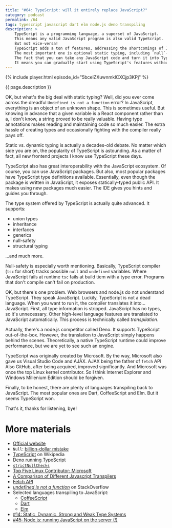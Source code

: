```yaml
---
title: "#64: TypeScript: will it entirely replace JavaScript?"
category: podcast
permalink: /64
tags: typescript javascript dart elm node.js deno transpiling
description: >
    TypeScript is a programming language, a superset of JavaScript.
    This means any valid JavaScript program is also valid TypeScript.
    But not vice-versa!
    TypeScript adds a ton of features, addressing the shortcomings of JavaScript.
    The most important one is optional static typing, including `null`-safety.
    The fact that you can take any JavaScript code and turn it into TypeScript by simply changing a file extension is crucial.
    It means you can gradually start using TypeScript's features without rewriting your whole application.
---
```


{% include player.html episode_id="5bcelZXuwnmklCXCjp3KPj" %}

{{ page.description }}

OK, but what's the big deal with static typing?
Well, did you ever come across the dreadful `Undefined is not a function` error?
In JavaScript, everything is an object of an unknown shape.
This is sometimes useful.
But knowing in advance that a given variable is a React component rather than a, I don't know, a string proved to be really valuable.
Having type annotations makes reading and maintaining code so much easier.
The extra hassle of creating types and occasionally fighting with the compiler really pays off.

Static vs. dynamic typing is actually a decades-old debate.
No matter which side you are on, the popularity of TypeScript is astounding.
As a matter of fact, all new frontend projects I know use TypeScript these days.

TypeScript also has great interoperability with the JavaScript ecosystem.
Of course, you can use JavaScript packages.
But also, most popular packages have TypeScript type definitions available.
Essentially, even though the package is written in JavaScript, it exposes statically-typed public API.
It makes using new packages much easier.
The IDE gives you hints and guides you through.

The type system offered by TypeScript is actually quite advanced.
It supports:

* union types
* inheritance
* interfaces
* generics
* null-safety
* structural typing

...and much more.

Null-safety is especially worth mentioning.
Basically, TypeScript compiler (`tsc` for short) tracks possible `null` and `undefined` variables.
Where JavaScript fails at runtime `tsc` fails at build tiem with a type error.
Programs that don't compile can't fail on production.

OK, but there's one problem.
Web browsers and node.js do not understand TypeScript.
They speak JavaScript.
Luckily, TypeScript is not a dead language.
When you want to run it, the compiler translates it into... JavaScript.
First, all type information is stripped.
JavaScript has no types, so it's unnecessary.
Other high-level language features are translated to JavaScript automatically.
This process is technically called _transpilation_.

Actually, there's a node.js competitor called Deno.
It supports TypeScript out-of-the-box.
However, the translation to JavaScript simply happens behind the scenes.
Theoretically, a native TypeScript runtime could improve performance, but we are yet to see such an engine.

TypeScript was originally created by Microsoft.
By the way, Microsoft also gave us Visual Studio Code and AJAX.
AJAX being the father of `fetch` API
Also GitHub, after being acquired, improved significantly.
And Microsoft was once the top Linux kernel contributor.
So I think Internet Explorer and Windows Millenium Edition should be forgiven.

Finally, to be honest, there are plenty of languages transpiling back to JavaScript.
The most popular ones are Dart, CoffeeScript and Elm.
But it seems TypeScript won.

That's it, thanks for listening, bye!

# More materials

* [Official website](https://www.typescriptlang.org/)
* `Null`: [billion-dollar mistake](https://en.wikipedia.org/wiki/Null_pointer#History)
* [TypeScript](https://en.wikipedia.org/wiki/TypeScript) on Wikipedia
* [Deno running TypeScript](https://deno.land/manual@v1.17.1/typescript/overview#how-does-it-work)
* [`strictNullChecks`](https://www.typescriptlang.org/tsconfig#strictNullChecks)
* [Top Five Linux Contributor: Microsoft](https://www.zdnet.com/article/top-five-linux-contributor-microsoft/)
* [A Comparison of Different Javascript Transpilers](http://www.discoversdk.com/blog/a-comparison-of-different-javascript-transpilers)
* [Fetch API](https://developer.mozilla.org/en-US/docs/Web/API/Fetch_API)
* [_undefined is not a function_](https://stackoverflow.com/search?q=%22undefined+is+not+a+function%22) on StackOverflow
* Selected languages transpiling to JavaScript:
    * [CoffeeScript](https://coffeescript.org/)
    * [Dart](https://dart.dev/)
    * [Elm](https://elm-lang.org/)
* [#14: Static, Dynamic, Strong and Weak Type Systems](https://nurkiewicz.com/14)
* [#45: Node.js: running JavaScript on the server (!)](https://nurkiewicz.com/45)
